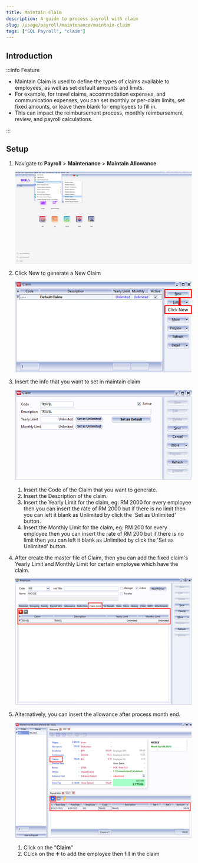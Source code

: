 ```yaml
---
title: Maintain Claim
description: A guide to process payroll with claim
slug: /usage/payroll/maintenance/maintain-claim
tags: ["SQL Payroll", "claim"]
---
```


## Introduction

:::info Feature

- Maintain Claim is used to define the types of claims available to employees, as well as set default amounts and limits.
- For example, for travel claims, accommodation expenses, and communication expenses, you can set monthly or per-claim limits, set fixed amounts, or leave them blank for employees to fill in.
- This can impact the reimbursement process, monthly reimbursement review, and payroll calculations.

:::

## Setup

1. Navigate to **Payroll** > **Maintenance** > **Maintain Allowance**

    ![1](../../../../static/img/usage/payroll/maintenance/maintain-claim/jj1.png)

2. Click New to generate a New Claim

    ![2](../../../../static/img/usage/payroll/maintenance/maintain-claim/jj2.png)

3. Insert the info that you want to set in maintain claim

    ![3](../../../../static/img/usage/payroll/maintenance/maintain-claim/jj3.png)
    
    1. Insert the Code of the Claim that you want to generate.
    2. Insert the Description of the claim.
    3. Insert the Yearly Limit for the claim, eg: RM 2000 for every employee then you can insert the rate of RM 2000 but if there is no limit then you can left it blank as Unlimited by click the 'Set as Unlimited' button.
    4. Insert the Monthly Limit for the claim, eg: RM 200 for every employee then you can insert the rate of RM 200 but if there is no limit then you can left it blank as Unlimited by click the 'Set as Unlimited' button.

4. After create the master file of Claim, then you can add the fixed claim's Yearly Limit and Monthly Limit for certain employee which have the claim.

    ![4](../../../../static/img/usage/payroll/maintenance/maintain-claim/jj4.png)

5. Alternatively, you can insert the allowance after process month end.

    ![5](../../../../static/img/usage/payroll/maintenance/maintain-claim/jj5.png)

    1. Click on the "**Claim**"
    2. CLick on the ➕ to add the employee then fill in the claim
